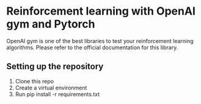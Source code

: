 # Reinforcement learning with OpenAI gym and Pytorch

OpenAI gym is one of the best libraries to test your reinforcement learning algorithms. Please refer to the official documentation for this library. 

## Setting up the repository
1. Clone this repo
2. Create a virtual environment
3. Run pip install -r requirements.txt
